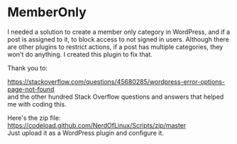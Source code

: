# MemberOnly
I needed a solution to create a member only category in WordPress, and if a post is assigned to it, to block access to not signed in users. Although there are other plugins to restrict actions, if a post has multiple categories, they won't do anything. I created this plugin to fix that. 

Thank you to:

https://stackoverflow.com/questions/45680285/wordpress-error-options-page-not-found<br>
and the other hundred Stack Overflow questions and answers that helped me with coding this.

Here's the zip file: 
https://codeload.github.com/NerdOfLinux/Scripts/zip/master<br>
Just upload it as a WordPress plugin and configure it.
